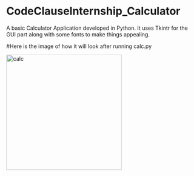 # CodeClauseInternship_Calculator
A basic Calculator Application developed in Python. It uses Tkintr for the GUI part along with some fonts to make things appealing.


#Here is the image of how it will look after running calc.py


<img width="304" alt="calc" src="https://github.com/ssingh2003/CodeClauseInternship_Calculator/assets/50519977/0d757f21-86ef-4d25-a505-327617ae3e91">

